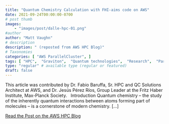 ```yaml
---
title: "Quantum Chemistry Calculation with FHI-aims code on AWS"
date: 2021-09-24T00:00:00-0700
# post thumb
images:
    - "images/post/dalle-hpc-01.png"
#author
author: "Matt Vaughn"
# description
description: " (reposted from AWS HPC Blog)"
# Taxonomies
categories: [ "AWS ParallelCluster", ]
tags: [ "HPC",  "Graviton",  "Quantum technologies",  "Research",  "ParallelCluster",  "hpcblog", ]
type: "regular" # available type (regular or featured)
draft: false
---
```


This article was contributed by Dr. Fabio Baruffa, Sr. HPC and QC Solutions Architect at AWS, and Dr. Jesús Pérez Ríos, Group Leader at the Fritz Haber Institute, Max-Planck Society.   Introduction Quantum chemistry – the study of the inherently quantum interactions between atoms forming part of molecules – is a cornerstone of modern chemistry. […]

<a href="{{ url }}" class="btn btn-primary btn-lg active" role="button" aria-pressed="true" style="margin-top: 8px;">Read the Post on the AWS HPC Blog</a>
